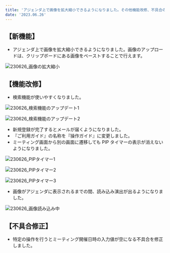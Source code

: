 ```yaml
---
title: 'アジェンダ上で画像を拡大縮小できるようになりました。その他機能改修、不具合の修正を行いました。'
date: '2023.06.26'
---
```


## 【新機能】

- アジェンダ上で画像を拡大縮小できるようになりました。画像のアップロードは、クリップボードにある画像をペーストすることで行えます。

![230626_画像の拡大縮小](https://github.com/uniba/super-good-meetings-portal/assets/92074639/0aee565c-48b1-4519-8539-bd36ce9d7b5b)


## 【機能改修】

- 検索機能が使いやすくなりました。

![230626_検索機能のアップデート1](https://github.com/uniba/super-good-meetings-portal/assets/92074639/6cac69e8-666a-4834-b8bf-4def6de247cb)

![230626_検索機能のアップデート2](https://github.com/uniba/super-good-meetings-portal/assets/92074639/01b1d2b6-5e0d-449e-a41f-fbf281857d52)

- 新規登録が完了するとメールが届くようになりました。
- 『ご利用ガイド』の名称を『操作ガイド』に変更しました。
- ミーティング画面から別の画面に遷移しても PIP タイマーの表示が消えないようになりました。

![230626_PIPタイマー1](https://github.com/uniba/super-good-meetings-portal/assets/92074639/37c5ef70-d74d-4ffc-95c8-7a8e50a4fec2)

![230626_PIPタイマー2](https://github.com/uniba/super-good-meetings-portal/assets/92074639/98c1519d-f254-4161-b835-a9ed3013ef9f)

![230626_PIPタイマー3](https://github.com/uniba/super-good-meetings-portal/assets/92074639/c54c985b-10e8-491b-b0bf-57f43f63be81)

- 画像がアジェンダに表示されるまでの間、読み込み演出が出るようになりました。

![230626_画像読み込み中](https://github.com/uniba/super-good-meetings-portal/assets/92074639/7931cfaa-bb4e-491b-aea8-c7a172d94963)


## 【不具合修正】

- 特定の操作を行うとミーティング開催日時の入力値が空になる不具合を修正しました。
